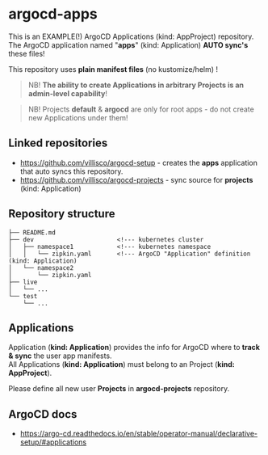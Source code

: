 # argocd-apps

This is an EXAMPLE(!) ArgoCD Applications (kind: AppProject) repository.\
The ArgoCD application named "__apps__" (kind: Application) __AUTO sync's__ these files!

This repository uses __plain manifest files__ (no kustomize/helm) !

> NB! __The ability to create Applications in arbitrary Projects is an admin-level capability__!

> NB! Projects __default__ & __argocd__ are only for root apps - do not create new Applications under them!

## Linked repositories

- https://github.com/villisco/argocd-setup - creates the __apps__ application that auto syncs this repository.
- https://github.com/villisco/argocd-projects - sync source for __projects__ (kind: Application)

## Repository structure

```
├── README.md
├── dev                       <!--- kubernetes cluster
│   ├── namespace1            <!--- kubernetes namespace
│   │   └── zipkin.yaml       <!--- ArgoCD "Application" definition (kind: Application)
│   └── namespace2
│       └── zipkin.yaml
├── live
│   └── ...
└── test
    └── ...
```

## Applications

Application (__kind: Application__) provides the info for ArgoCD where to __track & sync__ the user app manifests.\
All Applications (__kind: Application__) must belong to an Project (__kind: AppProject__).

Please define all new user __Projects__ in __argocd-projects__ repository.

## ArgoCD docs

- https://argo-cd.readthedocs.io/en/stable/operator-manual/declarative-setup/#applications